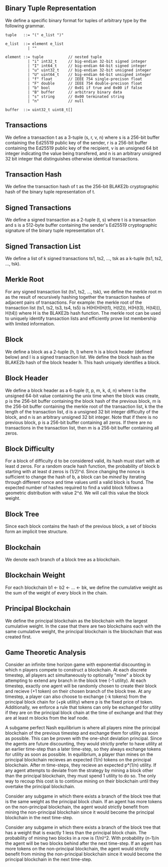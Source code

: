 ## Binary Tuple Representation
We define a specific binary format for tuples of arbitrary type by the following grammar.
```
tuple   ::= "(" e_list ")"

e_list  ::= element e_list
          | ""

element ::= tuple           // nested tuple
          | "i" int32_t     // big-endian 32-bit signed integer
          | "I" int64_t     // big-endian 64-bit signed integer
          | "u" uint32_t    // big-endian 32-bit unsigned integer
          | "U" uint64_t    // big-endian 64-bit unsigned integer
          | "f" float       // IEEE 754 single-precison float
          | "F" double      // IEEE 754 double-precison float
          | "b" bool        // 0x01 if true and 0x00 if false
          | "B" buffer      // arbitrary binary data
          | "s" string      // 0x00 terminated string
          | "n"             // null

buffer  ::= uint32_t uint8_t[]
```

## Transactions
We define a transaction t as a 3-tuple (s, r, v, n) where s is a 256-bit buffer containing the Ed25519 public key of the sender, r is a 256-bit buffer containing the Ed25519 public key of the recipient, v is an unsigned 64 bit integer indicating the value being transfered, and n is an arbitrary unsigned 32 bit integer that distinguishes otherwise identical transactions. 

## Transaction Hash
We define the transaction hash of t as the 256-bit BLAKE2b cryptographic hash of the binary tuple representation of t.

## Signed Transactions
We define a signed transaction as a 2-tuple (t, s) where t is a transaction and s is a 512-byte buffer containing the sender's Ed25519 cryptographic signature of the binary tuple representation of t.

## Signed Transaction List
We define a list of k signed transactions ts1, ts2, ..., tsk as a k-tuple (ts1, ts2, ..., tsk).

## Merkle Root
For any signed transaction list (ts1, ts2, ..., tsk), we define the merkle root m as the result of recursively hashing together the transaction hashes of adjacent pairs of transactions. For example: the merkle root of the transaction list (ts1, ts2, ts3, ts4, ts5) is H(H(H(H(t1), H(t2)), H(H(t3), H(t4))), H(t4)) where H is the BLAKE2b hash function. The merkle root can be used to uniquely identify transaction lists and efficiently prove list membership with limited information.

## Block
We define a block as a 2-tuple (h, l) where h is a block header (defined below) and l is a signed transaction list. We define the block hash as the BLAKE2b hash of the block header h. This hash uniquely identifies a block.

## Block Header
We define a block header as a 6-tuple (t, p, m, k, d, n) where t is the unsigned 64-bit value containing the unix time when the block was create, p is the 256-bit buffer containing the block hash of the previous block, m is the 256-bit buffer containing the merkle root of the transaction list, k the the length of the transaction list, d is a unsigned 32 bit integer difficulty of the block, and n is an arbitrary unsigned 32 bit integer. Note that if there is no previous block, p is a 256-bit buffer containing all zeros. If there are no transactions in the transaction list, then m is a 256-bit buffer containing all zeros.

## Block Difficulty
For a block of difficulty d to be considered valid, its hash must start with at least d zeros. For a random oracle hash function, the probability of block b starting with at least d zeros is (1/2)^d. Since changing the nonce is sufficient to change the hash of b, a block can be _mined_ by iterating through different nonce and time values until a valid block is found. The expected number of hashes required to find a valid block follows a geometric distribution with value 2^d. We will call this value the block weight.

## Block Tree
Since each block contains the hash of the previous block, a set of blocks form an implicit tree structure. 

## Blockchain
We denote each branch of a block tree as a blockchain.

## Blockchain Weight
For each blockchain b1 <- b2 <- ... <- bk, we define the cumulative weight as the sum of the weight of every block in the chain. 

## Principal Blockchain
We define the principal blockchain as the blockchain with the largest cumulative weight. In the case that there are two blockchains each with the same cumulative weight, the principal blockchain is the blockchain that was created first.

## Game Theoretic Analysis
Consider an infinite time horizon game with exponential discounting in which n players compete to construct a blockchain. At each discrete timestep, all players act simultaneously to optionally "mine" a block by attempting to extend any branch in the block tree (-1 utility). At each timestep, exactly one agent will be randomly chosen to create their block and recieve (+1 token) on their chosen branch of the block tree. At any timestep, a player can also choose to exchange (-k tokens) from the principal block chain for (+pk utility) where p is the fixed price of token. Additionally, we enforce a rule that tokens can only be exchanged for utility if they are on the principal block chain at the time of exchange and that they are at least m blocks from the leaf node.

A subgame perfect Nash equilibrium is where all players mine the principal blockchain of the previous timestep and exchange them for utility as soon as possible. This can be proven with the one-shot deviation principal. Since the agents are future discounting, they would strictly prefer to have utility at an earlier time-step than a later time-step, so they always exchange tokens for utility as soon as possible. In equilibrium, a player than mines on the principal blockchain recieves an expected (1/n) tokens on the principal blockchain. After m time-steps, they recieve an expected p*(1/n) utility. If any agent attempts to deviate from the strategy by mining a block other than the principal blockchain, they must spend 1 utility to do so. The only way to recoup this cost is to continue mining on their blockchain until they overtake the principal blockchain. 

Consider any subgame in which there exists a branch of the block tree that is the same weight as the principal block chain. If an agent has more tokens on the non-principal blockchain, the agent would strictly benefit from mining the non-principal blockchain since it would become the principal blockchain in the next time-step.

Consider any subgame in which there exists a branch of the block tree that has a weight that is exactly 1 less than the principal block chain. The probability of mining two blocks in a row is (1/n)^2. With probability (n-1)/n the agent will be two blocks behind after the next time-step. If an agent has more tokens on the non-principal blockchain, the agent would strictly benefit from mining the non-principal blockchain since it would become the principal blockchain in the next time-step.
